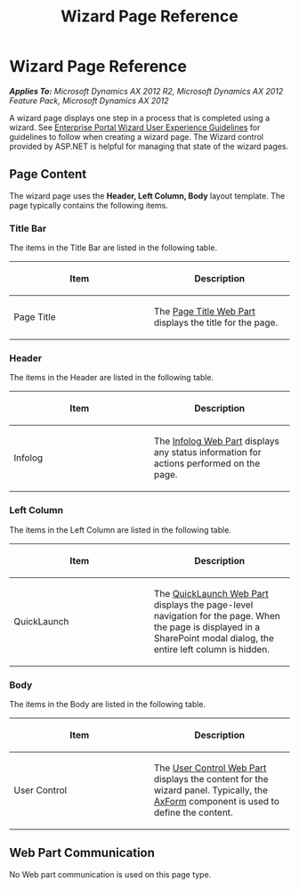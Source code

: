 ﻿---
title: Wizard Page Reference
TOCTitle: Wizard Page
ms:assetid: 1473f48d-748e-4396-9104-0d26f20e18ab
ms:mtpsurl: https://msdn.microsoft.com/en-us/library/Cc583495(v=AX.60)
ms:contentKeyID: 35244943
ms.date: 11/07/2012
mtps_version: v=AX.60
---

# Wizard Page Reference 


_**Applies To:** Microsoft Dynamics AX 2012 R2, Microsoft Dynamics AX 2012 Feature Pack, Microsoft Dynamics AX 2012_

A wizard page displays one step in a process that is completed using a wizard. See [Enterprise Portal Wizard User Experience Guidelines](enterprise-portal-wizard-user-experience-guidelines.md) for guidelines to follow when creating a wizard page. The Wizard control provided by ASP.NET is helpful for managing that state of the wizard pages.

## Page Content

The wizard page uses the **Header, Left Column, Body** layout template. The page typically contains the following items.

### Title Bar

The items in the Title Bar are listed in the following table.

<table>
<colgroup>
<col style="width: 50%" />
<col style="width: 50%" />
</colgroup>
<thead>
<tr class="header">
<th><p>Item</p></th>
<th><p>Description</p></th>
</tr>
</thead>
<tbody>
<tr class="odd">
<td><p>Page Title</p></td>
<td><p>The <a href="page-title-web-part.md">Page Title Web Part</a> displays the title for the page.</p></td>
</tr>
</tbody>
</table>


### Header

The items in the Header are listed in the following table.

<table>
<colgroup>
<col style="width: 50%" />
<col style="width: 50%" />
</colgroup>
<thead>
<tr class="header">
<th><p>Item</p></th>
<th><p>Description</p></th>
</tr>
</thead>
<tbody>
<tr class="odd">
<td><p>Infolog</p></td>
<td><p>The <a href="infolog-web-part.md">Infolog Web Part</a> displays any status information for actions performed on the page.</p></td>
</tr>
</tbody>
</table>


### Left Column

The items in the Left Column are listed in the following table.

<table>
<colgroup>
<col style="width: 50%" />
<col style="width: 50%" />
</colgroup>
<thead>
<tr class="header">
<th><p>Item</p></th>
<th><p>Description</p></th>
</tr>
</thead>
<tbody>
<tr class="odd">
<td><p>QuickLaunch</p></td>
<td><p>The <a href="quicklaunch-web-part.md">QuickLaunch Web Part</a> displays the page-level navigation for the page. When the page is displayed in a SharePoint modal dialog, the entire left column is hidden.</p></td>
</tr>
</tbody>
</table>


### Body

The items in the Body are listed in the following table.

<table>
<colgroup>
<col style="width: 50%" />
<col style="width: 50%" />
</colgroup>
<thead>
<tr class="header">
<th><p>Item</p></th>
<th><p>Description</p></th>
</tr>
</thead>
<tbody>
<tr class="odd">
<td><p>User Control</p></td>
<td><p>The <a href="user-control-web-part.md">User Control Web Part</a> displays the content for the wizard panel. Typically, the <a href="axform.md">AxForm</a> component is used to define the content.</p></td>
</tr>
</tbody>
</table>


## Web Part Communication

No Web part communication is used on this page type.

